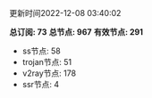 更新时间2022-12-08 03:40:02

**总订阅: 73**
**总节点: 967**
**有效节点: 291**
- ss节点: 58
- trojan节点: 51
- v2ray节点: 178
- ssr节点: 4

